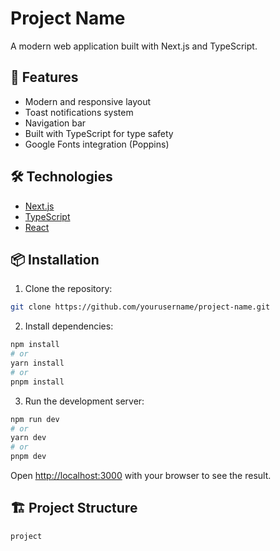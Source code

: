 # Project Name

A modern web application built with Next.js and TypeScript.

## 🚀 Features

- Modern and responsive layout
- Toast notifications system
- Navigation bar
- Built with TypeScript for type safety
- Google Fonts integration (Poppins)

## 🛠️ Technologies

- [Next.js](https://nextjs.org/)
- [TypeScript](https://www.typescriptlang.org/)
- [React](https://reactjs.org/)

## 📦 Installation

1. Clone the repository:

```bash
git clone https://github.com/yourusername/project-name.git
```

2. Install dependencies:

```bash
npm install
# or
yarn install
# or
pnpm install
```

3. Run the development server:

```bash
npm run dev
# or
yarn dev
# or
pnpm dev
```

Open [http://localhost:3000](http://localhost:3000) with your browser to see the result.

## 🏗️ Project Structure

```
project
